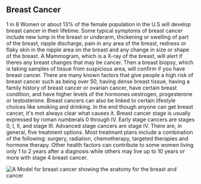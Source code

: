 ## Breast Cancer

1 in 8 Women or about 13% of the female population in the U.S will develop breast cancer in their lifetime.
Some typical symptoms of breast cancer include new lump in the breast or underarm, thickening or swelling of part of the breast, nipple discharge, pain in any area of the breast, redness or flaky skin in the nipple area on the breast and any change in size or shape of the breast.
A Mammogram, which is a X-ray of the breast, will alert if theres any breast changes that may be cancer. Then a breast biopsy, which is taking samples of tissue from suspicious area, will confirm if you have breast cancer.
There are many known factors that give people a high risk of breast cancer such as being over 50, having dense breast tissue, having a family history of breast cancer or ovarian cancer, have certain breast condition, and have higher levels of the hormones oestrogen, progesterone or testosterone. Breast cancers can also be linked to certain lifestyle choices like smoking and drinking. In the end though anyone can get breast cancer, it's mot always clear what causes it.
Breast cancer stage is usually expressed by roman numberals 0 through IV. Early stage cancers are stages 0, I, II, and stage III. Advanced stage cancers are stage IV. 
There are, in general, five treatment options. Most treatmant plans include a combination of the following: surgery, radiation, chemotherapy, targeted therapies and hormone therapy.
Other health factors can contribute to some women living only 1 to 2 years after a diagnosis while others may live up to 10 years or more with stage 4 breast cancer.

![A Model for breast cancer showing the anatomy for the breast and cancer](https://share.google/images/CDaKhxHsRlt2Hbb9Y)
